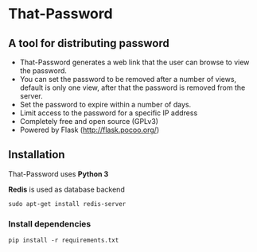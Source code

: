 # That-Password

## A tool for distributing password

- That-Password generates a web link that the user can browse to view the password.
- You can set the password to be removed after a number of views, default is only one view, after that the password is removed from the server.
- Set the password to expire within a number of days.
- Limit access to the password for a specific IP address
- Completely free and open source (GPLv3)
- Powered by Flask (http://flask.pocoo.org/)

## Installation

That-Password uses __Python 3__

__Redis__ is used as database backend

    sudo apt-get install redis-server

### Install dependencies

    pip install -r requirements.txt